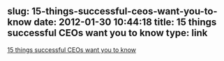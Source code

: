 slug: 15-things-successful-ceos-want-you-to-know
date: 2012-01-30 10:44:18
title: 15 things successful CEOs want you to know
type: link
---

[15 things successful CEOs want you to know](http://gigaom.com/2012/01/28/corbett-15-things-ceos-want-you-to-know/)
